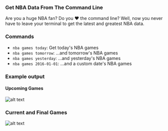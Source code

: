 ### Get NBA Data From The Command Line
Are you a huge NBA fan? Do you :heart: the command line? Well, now you never have to leave your terminal to get the latest and greatest NBA data.

### Commands
* `nba games today`: Get today's NBA games
* `nba games tomorrow`: ...and tomorrow's NBA games
* `nba games yesterday`: ...and yesterday's NBA games
* `nba games 2016-01-01`: ...and a custom date's NBA games

### Example output

#### Upcoming Games
![alt text](https://i.imgur.com/stO4zhm.png)

### Current and Final Games
![alt text](https://i.imgur.com/6OCYR9S.png)
